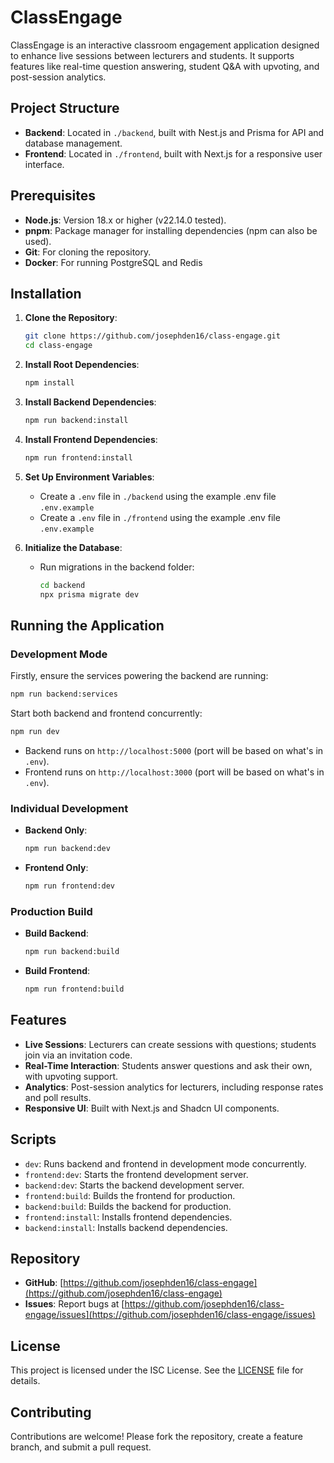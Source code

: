 # ClassEngage

ClassEngage is an interactive classroom engagement application designed to enhance live sessions between lecturers and students. It supports features like real-time question answering, student Q&A with upvoting, and post-session analytics.

## Project Structure

- **Backend**: Located in `./backend`, built with Nest.js and Prisma for API and database management.
- **Frontend**: Located in `./frontend`, built with Next.js for a responsive user interface.

## Prerequisites

- **Node.js**: Version 18.x or higher (v22.14.0 tested).
- **pnpm**: Package manager for installing dependencies (npm can also be used).
- **Git**: For cloning the repository.
- **Docker**: For running PostgreSQL and Redis

## Installation

1. **Clone the Repository**:

   ```bash
   git clone https://github.com/josephden16/class-engage.git
   cd class-engage
   ```

2. **Install Root Dependencies**:

   ```bash
   npm install
   ```

3. **Install Backend Dependencies**:

   ```bash
   npm run backend:install
   ```

4. **Install Frontend Dependencies**:

   ```bash
   npm run frontend:install
   ```

5. **Set Up Environment Variables**:

   - Create a `.env` file in `./backend` using the example .env file `.env.example`
   - Create a `.env` file in `./frontend` using the example .env file `.env.example`

6. **Initialize the Database**:
   - Run migrations in the backend folder:
     ```bash
     cd backend
     npx prisma migrate dev
     ```

## Running the Application

### Development Mode

Firstly, ensure the services powering the backend are running:

```bash
npm run backend:services
```

Start both backend and frontend concurrently:

```bash
npm run dev
```

- Backend runs on `http://localhost:5000` (port will be based on what's in `.env`).
- Frontend runs on `http://localhost:3000` (port will be based on what's in `.env`).

### Individual Development

- **Backend Only**:
  ```bash
  npm run backend:dev
  ```
- **Frontend Only**:
  ```bash
  npm run frontend:dev
  ```

### Production Build

- **Build Backend**:
  ```bash
  npm run backend:build
  ```
- **Build Frontend**:
  ```bash
  npm run frontend:build
  ```

## Features

- **Live Sessions**: Lecturers can create sessions with questions; students join via an invitation code.
- **Real-Time Interaction**: Students answer questions and ask their own, with upvoting support.
- **Analytics**: Post-session analytics for lecturers, including response rates and poll results.
- **Responsive UI**: Built with Next.js and Shadcn UI components.

## Scripts

- `dev`: Runs backend and frontend in development mode concurrently.
- `frontend:dev`: Starts the frontend development server.
- `backend:dev`: Starts the backend development server.
- `frontend:build`: Builds the frontend for production.
- `backend:build`: Builds the backend for production.
- `frontend:install`: Installs frontend dependencies.
- `backend:install`: Installs backend dependencies.

## Repository

- **GitHub**: [https://github.com/josephden16/class-engage](https://github.com/josephden16/class-engage)
- **Issues**: Report bugs at [https://github.com/josephden16/class-engage/issues](https://github.com/josephden16/class-engage/issues)

## License

This project is licensed under the ISC License. See the [LICENSE](LICENSE) file for details.

## Contributing

Contributions are welcome! Please fork the repository, create a feature branch, and submit a pull request.
